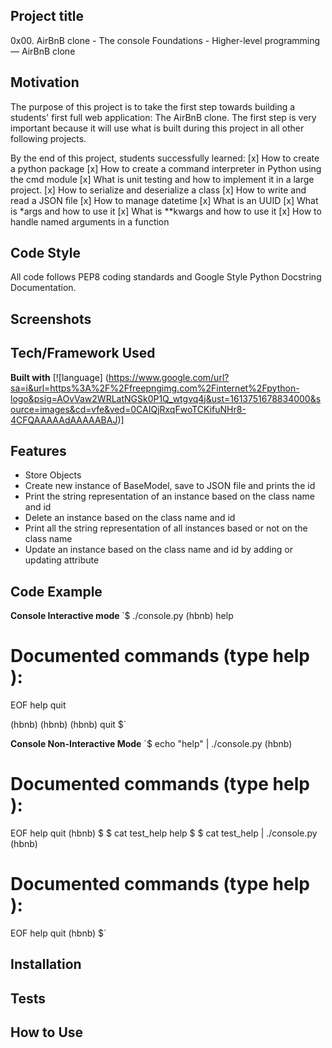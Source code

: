 ## Project title
0x00. AirBnB clone - The console
Foundations - Higher-level programming ― AirBnB clone

## Motivation
The purpose of this project is to take the first step towards building a students' first full web application: The AirBnB clone. The first step is very important because it will use what is built during this project in all other following projects.

By the end of this project, students successfully learned:
[x] How to create a python package
[x] How to create a command interpreter in Python using the cmd module
[x] What is unit testing and how to implement it in a large project.
[x] How to serialize and deserialize a class
[x] How to write and read a JSON file
[x] How to manage datetime
[x] What is an UUID
[x] What is *args and how to use it
[x] What is **kwargs and how to  use it
[x] How to handle named arguments in a function

## Code Style
All code follows PEP8 coding standards and Google Style Python Docstring Documentation.

## Screenshots

## Tech/Framework Used
<b>Built with</b>
[![language] (https://www.google.com/url?sa=i&url=https%3A%2F%2Ffreepngimg.com%2Finternet%2Fpython-logo&psig=AOvVaw2WRLatNGSk0P1Q_wtgvq4j&ust=1613751678834000&source=images&cd=vfe&ved=0CAIQjRxqFwoTCKifuNHr8-4CFQAAAAAdAAAAABAJ)]

## Features
- Store Objects
- Create new instance of BaseModel, save to JSON file and prints the id
- Print the string representation of an instance based on the class name and id
- Delete an instance based on the class name and id
- Print all the string representation of all instances based or not on the class name
- Update an instance based on the class name and id by adding or updating attribute

## Code Example

<b> Console Interactive mode </b>
`$ ./console.py
(hbnb) help

Documented commands (type help <topic>):
========================================
EOF  help  quit

(hbnb)
(hbnb)
(hbnb) quit
$`

<b> Console Non-Interactive Mode</b>
`$ echo "help" | ./console.py
(hbnb)

Documented commands (type help <topic>):
========================================
EOF  help  quit
(hbnb)
$
$ cat test_help
help
$
$ cat test_help | ./console.py
(hbnb)

Documented commands (type help <topic>):
========================================
EOF  help  quit
(hbnb)
$`

## Installation


## Tests


## How to Use
